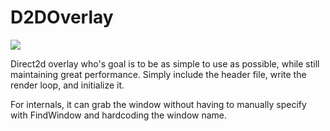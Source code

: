 # D2DOverlay

![](https://i.imgur.com/UB1ZZJv.png)

Direct2d overlay who's goal is to be as simple to use as possible, while still maintaining great performance.  Simply include the header file, write the render loop, and initialize it.

For internals, it can grab the window without having to manually specify with FindWindow and hardcoding the window name.